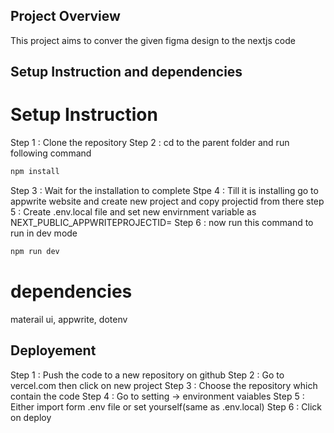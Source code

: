 ## Project Overview

This project aims to conver the given figma design to the nextjs code

## Setup Instruction and dependencies

# Setup Instruction
Step 1 : Clone the repository
Step 2 : cd to the parent folder and run following command
```bash
npm install
```
Step 3 : Wait for the installation to complete
Stpe 4 : Till it is installing go to appwrite website and create new project and copy projectid from there
step 5 : Create .env.local file and set new envirnment variable as NEXT_PUBLIC_APPWRITEPROJECTID=<project id>
Step 6 : now run this command to run in dev mode
```bash
npm run dev
```

# dependencies
materail ui, appwrite, dotenv

## Deployement

Step 1 : Push the code to a new repository on github
Step 2 : Go to vercel.com then click on new project
Step 3 : Choose the repository which contain the code
Step 4 : Go to setting -> environment vaiables 
Step 5 : Either import form .env file or set yourself(same as .env.local)
Step 6 : Click on deploy
